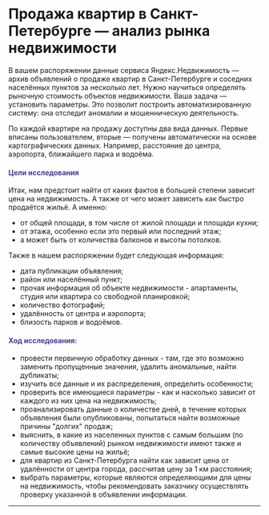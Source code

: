 #  Продажа квартир в Санкт-Петербурге — анализ рынка недвижимости

В вашем распоряжении данные сервиса Яндекс.Недвижимость — архив объявлений о продаже квартир в Санкт-Петербурге и соседних населённых пунктов за несколько лет. Нужно научиться определять рыночную стоимость объектов недвижимости. Ваша задача — установить параметры. Это позволит построить автоматизированную систему: она отследит аномалии и мошенническую деятельность. 

По каждой квартире на продажу доступны два вида данных. Первые вписаны пользователем, вторые — получены автоматически на основе картографических данных. Например, расстояние до центра, аэропорта, ближайшего парка и водоёма. 

#### <font color='#473C8B'>Цели исследования</font>

Итак, нам предстоит найти от каких фактов в большей степени зависит цена на недвижимость. А также от чего может зависеть как быстро продаётся жильё. А именно:    
- от общей площади, в том числе от жилой площади и площади кухни;    
- от этажа, особенно если это первый или последний этаж;    
- а может быть от количества балконов и высоты потолков.   
   
Также в нашем распоряжении будет следующая информация:    
- дата публикации объявления;
- район или населённый пункт;
- прочая информация об объекте недвижимости - апартаменты, студия или квартира со свободной планировкой;
- количество фотографий;
- удалённость от центра и аэропорта;
- близость парков и водоёмов.

#### <font color='#473C8B'>Ход исследования:</font>

- провести первичную обработку данных - там, где это возможно заменить пропущенные значения, удалить аномальные, найти дубликаты;
- изучить все данные и их распределения, определить особенности;
- проверить все имеющиеся параметры - как и насколько зависит от каждого из них цена на недвижимость;
- проанализировать данные о количестве дней, в течение которых объявления были опубликованы, попытаться найти возможные причины "долгих" продаж;
- выяснить, в какие из населенных пунктов с самым большим (по количеству объявлений) рынком недвижимости имеют также и самые высокие цены на жильё;
- для квартир из Санкт-Петербурга найти как зависит цена от удалённости от центра города, рассчитав цену за 1 км расстояния;
- выбрать параметры, которые являются определяющими для цены на недвижимость, чтобы рекомендовать заказчику осуществлять проверку указанной в объявлении информации.
</div>
<hr>
